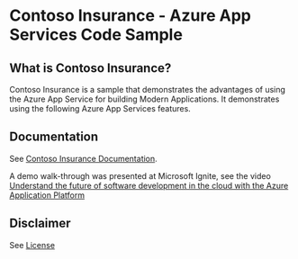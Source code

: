 # Contoso Insurance - Azure App Services Code Sample

## What is Contoso Insurance?

Contoso Insurance is a sample that demonstrates the advantages of using the Azure App Service for building Modern Applications.  It demonstrates using the following Azure App Services features.

## Documentation

See [Contoso Insurance Documentation](https://azure-samples.github.io/ContosoInsurance).

A demo walk-through was presented at Microsoft Ignite, see the video [Understand the future of software development in the cloud with the Azure Application Platform](https://channel9.msdn.com/Events/Ignite/2016/BRK2085-TS)

## Disclaimer

See [License](LICENSE.txt)
